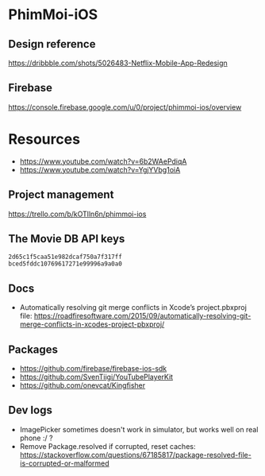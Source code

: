 #  PhimMoi-iOS

## Design reference

https://dribbble.com/shots/5026483-Netflix-Mobile-App-Redesign

## Firebase

https://console.firebase.google.com/u/0/project/phimmoi-ios/overview

# Resources

- https://www.youtube.com/watch?v=6b2WAePdiqA
- https://www.youtube.com/watch?v=YgjYVbg1oiA


## Project management
https://trello.com/b/kOTlln6n/phimmoi-ios

## The Movie DB API keys
```
2d65c1f5caa51e982dcaf750a7f317ff
bced5fddc10769617271e99996a9a0a0
```

## Docs
- Automatically resolving git merge conflicts in Xcode’s project.pbxproj file: https://roadfiresoftware.com/2015/09/automatically-resolving-git-merge-conflicts-in-xcodes-project-pbxproj/


## Packages
- https://github.com/firebase/firebase-ios-sdk
- https://github.com/SvenTiigi/YouTubePlayerKit
- https://github.com/onevcat/Kingfisher

## Dev logs
- ImagePicker sometimes doesn't work in simulator, but works well on real phone :/ ?
- Remove Package.resolved if corrupted, reset caches: https://stackoverflow.com/questions/67185817/package-resolved-file-is-corrupted-or-malformed